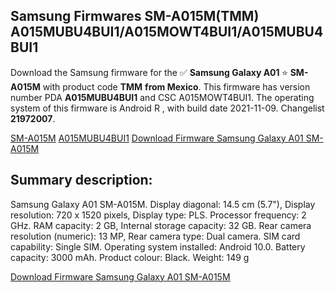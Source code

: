 <h2>Samsung Firmwares SM-A015M(TMM) A015MUBU4BUI1/A015MOWT4BUI1/A015MUBU4BUI1</h2>
Download the Samsung firmware for the ✅ <strong>Samsung Galaxy A01 </strong> ⭐ <strong>SM-A015M</strong> with product code <strong>TMM</strong> <strong> from Mexico</strong>. This firmware has version number PDA <strong>A015MUBU4BUI1</strong> and CSC A015MOWT4BUI1. The operating system of this firmware is Android R , with build date 2021-11-09. Changelist <strong>21972007</strong>.


[SM-A015M](https://samfirm.shop/samsung/model/SM-A015M)
[A015MUBU4BUI1](https://samfirm.shop/samsung/pda/A015MUBU4BUI1)
[Download Firmware Samsung Galaxy A01 SM-A015M](https://samfirm.shop/samsung/firmware/472940)
<h2>Summary description:</h2>
<p>Samsung Galaxy A01 SM-A015M. Display diagonal: 14.5 cm (5.7"), Display resolution: 720 x 1520 pixels, Display type: PLS. Processor frequency: 2 GHz. RAM capacity: 2 GB, Internal storage capacity: 32 GB. Rear camera resolution (numeric): 13 MP, Rear camera type: Dual camera. SIM card capability: Single SIM. Operating system installed: Android 10.0. Battery capacity: 3000 mAh. Product colour: Black. Weight: 149 g</p>


[Download Firmware Samsung Galaxy A01 SM-A015M](https://samfirm.shop/samsung/firmware/472940)
